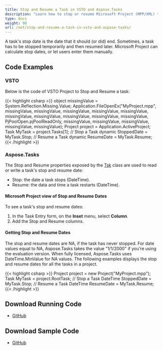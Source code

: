 ```yaml
---
title: Stop and Resume a Task in VSTO and Aspose.Tasks
description: "Learn how to stop or resume Microsoft Project (MPP/XML) tasks using Aspose.Tasks for .NET in comparison with VSTO."
type: docs
weight: 90
url: /net/stop-and-resume-a-task-in-vsto-and-aspose-tasks/
---
```


A task's stop date is the date that it should (or did) end. Sometimes, a task has to be stopped temporarily and then resumed later. Microsoft Project can calculate stop dates, or let users enter them manually.

## **Code Examples**

### **VSTO**
Below is the code of VSTO Project to Stop and Resume a task:

{{< highlight csharp >}}
object missingValue = System.Reflection.Missing.Value;
Application.FileOpenEx("MyProject.mpp",
    missingValue, missingValue, missingValue, missingValue,
    missingValue, missingValue, missingValue, missingValue,
    missingValue, missingValue, PjPoolOpen.pjPoolReadOnly,
    missingValue, missingValue, missingValue, missingValue,
    missingValue);
Project project = Application.ActiveProject;
Task MyTask = project.Tasks[1];
// Stop a Task
dynamic StoppedDate = MyTask.Stop;
// Resume a Task
dynamic ResumeDate = MyTask.Resume;
{{< /highlight >}}

### **Aspose.Tasks**
The Stop and Resume properties exposed by the [Tsk](https://apireference.aspose.com/tasks/net/aspose.tasks/tsk) class are used to read or write a task's stop and resume date:

- Stop: the date a task stops (DateTime).
- Resume: the data and time a task restarts (DateTime).

#### **Microsoft Project view of Stop and Resume Dates**
To see a task's stop and resume dates:

1. In the Task Entry form, on the **Inset** menu, select **Column**.
2. Add the Stop and Resume columns.

#### **Getting Stop and Resume Dates**
The stop and resume dates are NA, if the task has never stopped. For date values equal to NA, Aspose.Tasks takes the value "1/1/2000" if you're using the evaluation version. When fully licensed, Aspose.Tasks uses DateTime.MinValue for NA values. The following examples displays the stop and resume dates for all the tasks in a project.

{{< highlight csharp >}}
Project project = new Project("MyProject.mpp");
Task MyTask = project.RootTask;
// Stop a Task
DateTime StoppedDate = MyTask.Stop;
// Resume a Task
DateTime ResumeDate = MyTask.Resume;
{{< /highlight >}}

## **Download Running Code**
- [GitHub](https://github.com/aspose-tasks/Aspose.Tasks-for-.NET/tree/master/Plugins/Aspose.Tasks%20Vs%20VSTO/Code%20Comparison/Stop%20and%20Resume%20a%20Task)

## **Download Sample Code**
- [GitHub](https://github.com/aspose-tasks/Aspose.Tasks-for-.NET/releases/tag/AsposeTaskNETVsVSTOProjectv1.1)
